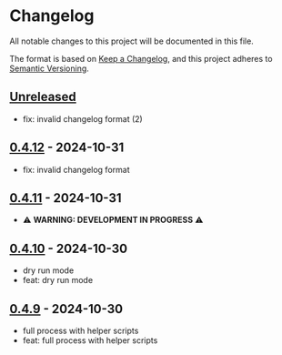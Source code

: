 # Changelog

All notable changes to this project will be documented in this file.

The format is based on [Keep a Changelog](https://keepachangelog.com/en/1.1.0/),
and this project adheres to [Semantic Versioning](https://semver.org/spec/v2.0.0.html).

## [Unreleased]
- fix: invalid changelog format (2)

## [0.4.12] - 2024-10-31
- fix: invalid changelog format

## [0.4.11] - 2024-10-31
- ⚠️ **WARNING: DEVELOPMENT IN PROGRESS** ⚠️


## [0.4.10] - 2024-10-30
- dry run mode
- feat: dry run mode



## [0.4.9] - 2024-10-30
- full process with helper scripts
- feat: full process with helper scripts

[unreleased]: https://github.com/deeeed/universe/compare/@siteed/publisher@0.4.12...HEAD
[0.4.12]: https://github.com/deeeed/universe/compare/@siteed/publisher@0.4.11...@siteed/publisher@0.4.12
[0.4.11]: https://github.com/deeeed/universe/compare/@siteed/publisher@0.4.10...@siteed/publisher@0.4.11
[0.4.10]: https://github.com/deeeed/universe/compare/@siteed/publisher@0.4.9...@siteed/publisher@0.4.10
[0.4.9]: https://github.com/deeeed/universe/compare/@siteed/publisher@@siteed/publisher@0.4.8...@siteed/publisher@@siteed/publisher@0.4.9
